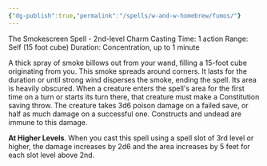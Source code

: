 ```yaml
---
{"dg-publish":true,"permalink":"/spells/w-and-w-homebrew/fumos/"}
---
```


The Smokescreen Spell - 2nd-level Charm 
Casting Time: 1 action 
Range: Self (15 foot cube) 
Duration: Concentration, up to 1 minute 

A thick spray of smoke billows out from your wand, filling a 15-foot cube originating from you. This smoke spreads around corners. It lasts for the duration or until strong wind disperses the smoke, ending the spell. Its area is heavily obscured. When a creature enters the spell's area for the first time on a turn or starts its turn there, that creature must make a Constitution saving throw. The creature takes 3d6 poison damage on a failed save, or half as much damage on a successful one. Constructs and undead are immune to this damage. 

**At Higher Levels**. When you cast this spell using a spell slot of 3rd level or higher, the damage increases by 2d6 and the area increases by 5 feet for each slot level above 2nd.